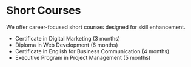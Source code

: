 # Short Courses

We offer career-focused short courses designed for skill enhancement.

- Certificate in Digital Marketing (3 months)  
- Diploma in Web Development (6 months)  
- Certificate in English for Business Communication (4 months)  
- Executive Program in Project Management (5 months)  
